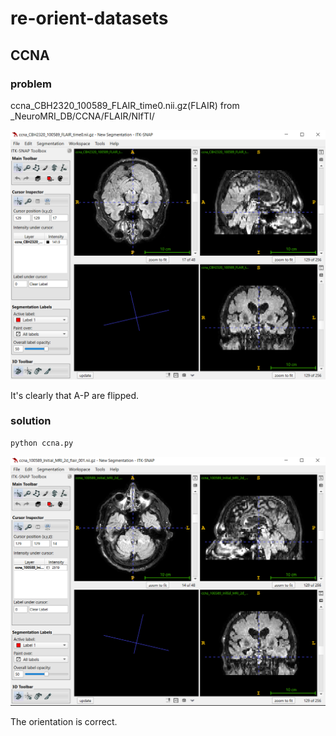 # re-orient-datasets


## CCNA

### problem

ccna_CBH2320_100589_FLAIR_time0.nii.gz(FLAIR) from _NeuroMRI_DB/CCNA/FLAIR/NIfTI/

![](./readme_pics/ccna_incorrect_orientation.PNG)

It's clearly that A-P are flipped.


### solution

```bash
python ccna.py
```


![](./readme_pics/ccna_good.PNG)

The orientation is correct.

